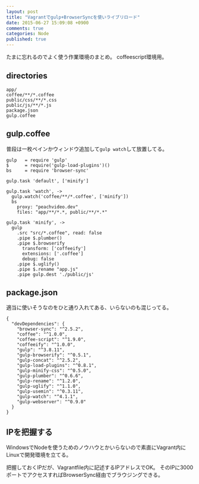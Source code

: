 ```yaml
---
layout: post
title: "Vagrantでgulp+BrowserSyncを使いライブリロード"
date: 2015-06-27 15:09:08 +0900
comments: true
categories: Node
published: true
---
```


たまに忘れるのでよく使う作業環境のまとめ。
coffeescript環境用。

## directories

```
app/
coffee/**/*.coffee
public/css/**/*.css
public/js/**/*.js
package.json
gulp.coffee
```

## gulp.coffee

普段は一枚ペインかウィンドウ追加して`gulp watch`して放置してる。

```
gulp   = require 'gulp'
$      = require('gulp-load-plugins')()
bs     = require 'browser-sync'

gulp.task 'default', ['minify']

gulp.task 'watch', ->
  gulp.watch('coffee/**/*.coffee', ['minify'])
  bs
    proxy: "peachvideo.dev"
    files: "app/**/*.*, public/**/*.*"

gulp.task 'minify', ->
  gulp
    .src "src/*.coffee", read: false
    .pipe $.plumber()
    .pipe $.browserify
      transform: ['coffeeify']
      extensions: ['.coffee']
      debug: false
    .pipe $.uglify()
    .pipe $.rename "app.js"
    .pipe gulp.dest './public/js'
```

## package.json

適当に使いそうなのをひと通り入れてある、いらないのも混じってる。

```
{
  "devDependencies": {
    "browser-sync": "^2.5.2",
    "coffee": "^1.0.0",
    "coffee-script": "^1.9.0",
    "coffeeify": "^1.0.0",
    "gulp": "^3.8.11",
    "gulp-browserify": "^0.5.1",
    "gulp-concat": "^2.5.2",
    "gulp-load-plugins": "^0.8.1",
    "gulp-minify-css": "^0.5.0",
    "gulp-plumber": "^0.6.6",
    "gulp-rename": "^1.2.0",
    "gulp-uglify": "^1.1.0",
    "gulp-usemin": "^0.3.11",
    "gulp-watch": "^4.1.1",
    "gulp-webserver": "^0.9.0"
  }
}
```

## IPを把握する

WindowsでNodeを使うためのノウハウとかいらないので素直にVagrant内にLinuxで開発環境を立てる。

把握しておくIPだが、Vagrantfile内に記述するIPアドレスでOK。
そのIPに3000ポートでアクセスすればBrowserSync経由でブラウジングできる。
